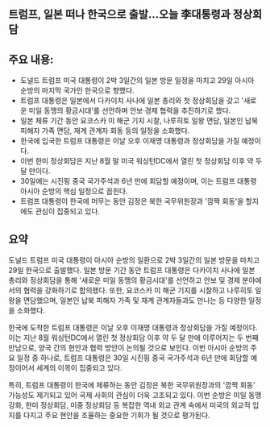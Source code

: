 ## 트럼프, 일본 떠나 한국으로 출발…오늘 李대통령과 정상회담

## 주요 내용:
*   도널드 트럼프 미국 대통령이 2박 3일간의 일본 방문 일정을 마치고 29일 아시아 순방의 마지막 국가인 한국으로 향했다.
*   트럼프 대통령은 일본에서 다카이치 사나에 일본 총리와 첫 정상회담을 갖고 '새로운 미일 동맹의 황금시대'를 선언하며 안보·경제 협력을 추진하기로 했다.
*   일본 체류 기간 동안 요코스카 미 해군 기지 시찰, 나루히토 일왕 면담, 일본인 납북 피해자 가족 면담, 재계 관계자 회동 등의 일정을 소화했다.
*   한국에 입국한 트럼프 대통령은 이날 오후 이재명 대통령과 정상회담을 가질 예정이다.
*   이번 한미 정상회담은 지난 8월 말 미국 워싱턴DC에서 열린 첫 정상회담 이후 약 두 달 만이다.
*   30일에는 시진핑 중국 국가주석과 6년 만에 회담할 예정이며, 이는 트럼프 대통령 아시아 순방의 핵심 일정으로 꼽힌다.
*   트럼프 대통령이 한국에 머무는 동안 김정은 북한 국무위원장과 '깜짝 회동'을 할지에도 관심이 집중되고 있다.

## 요약

도널드 트럼프 미국 대통령이 아시아 순방의 일환으로 2박 3일간의 일본 방문을 마치고 29일 한국으로 출발했다. 일본 방문 기간 동안 트럼프 대통령은 다카이치 사나에 일본 총리와 정상회담을 통해 '새로운 미일 동맹의 황금시대'를 선언하고 안보 및 경제 분야에서의 협력을 강화하기로 합의했다. 또한, 요코스카 미 해군 기지를 시찰하고 나루히토 일왕을 면담했으며, 일본인 납북 피해자 가족 및 재계 관계자들과도 만나는 등 다양한 일정을 소화했다.

한국에 도착한 트럼프 대통령은 이날 오후 이재명 대통령과 정상회담을 가질 예정이다. 이는 지난 8월 워싱턴DC에서 열린 첫 정상회담 이후 약 두 달 만에 이루어지는 두 번째 만남으로, 양국 간의 현안과 협력 방안이 논의될 것으로 보인다. 이번 아시아 순방의 주요 일정 중 하나로, 트럼프 대통령은 30일 시진핑 중국 국가주석과 6년 만에 회담할 예정이어서 세계의 이목이 집중되고 있다.

특히, 트럼프 대통령이 한국에 체류하는 동안 김정은 북한 국무위원장과의 '깜짝 회동' 가능성도 제기되고 있어 국제 사회의 관심이 더욱 고조되고 있다. 이번 순방은 미일 동맹 강화, 한미 정상회담, 미중 정상회담 등 복잡한 역내 외교 관계 속에서 미국의 외교적 입지를 다지고 주요 현안을 조율하는 중요한 기회가 될 것으로 평가된다.